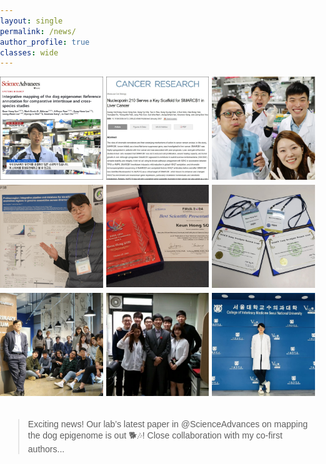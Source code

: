 ```yaml
---
layout: single
permalink: /news/
author_profile: true
classes: wide
---
```


<head>
    <meta charset="UTF-8">
    <meta name="viewport" content="width=device-width, initial-scale=1.0">
    <title>News - Responsive Layout</title>
    <style>
        body {
            font-family: Arial, sans-serif;
            margin: 0;
            padding: 0;
            box-sizing: border-box;
        }
        /* Container for the whole layout */
        .container {
            display: flex;
            justify-content: space-between;
            align-items: flex-start; /* Align items at the top */
            width: 100%;
            max-width: 1200px;
            margin: 0 auto;
            box-sizing: border-box;
        }
        /* Instagram gallery grid */
        .image-grid {
            flex-basis: 60%; /* Image section takes up 60% of the container width */
            display: grid;
            grid-template-columns: repeat(3, 1fr);
            grid-gap: 5px;
        }
        .image-grid img {
            width: 100%;
            height: auto;
            object-fit: cover;
        }
        /* Twitter embed section */
        .twitter-embed {
            flex-basis: 40%; /* Twitter section takes up 35% of the container width */
            margin-left: 1%;
        }
        /* For smaller screens (max-width: 1024px) */
        @media (max-width: 1024px) {
            .container {
                flex-wrap: wrap;
            }
            .image-grid {
                flex-basis: 100%; /* Image grid takes full width */
                grid-template-columns: repeat(3, 1fr);
            }
            .twitter-embed {
                flex-basis: 100%; /* Twitter embed takes full width */
                margin-top: 20px; /* Add margin to separate from images */
            }
        }
        /* For mobile screens (max-width: 768px) */
        @media (max-width: 768px) {
            .container {
                flex-direction: column;
                align-items: center;
            }
            .image-grid {
                grid-template-columns: repeat(3, 1fr);
            }
            .twitter-embed {
                width: 100%; /* Full width for Twitter embed */
                margin-top: 20px;
            }
        }
    </style>
</head>
<body>

<div class="container">
    <!-- Instagram Gallery -->
    <div class="image-grid">
        <a href="https://www.instagram.com/p/CuZKxFGPk0O/" target="_blank">
            <img src="../images/news/2307_SNU.jpg" alt="2307_SNU"></a>
        <a href="https://www.instagram.com/p/CZvYXxmPGwq/" target="_blank">
            <img src="../images/news/2101_AACR.jpg" alt="2101_AACR"></a>
        <a href="https://www.instagram.com/p/CGhxYR_HjR_/" target="_blank">
            <img src="../images/news/2010_SNU2.jpg" alt="2010_SNU2"></a>
        <!--<a href="https://www.instagram.com/p/DB1SOOzPsX_/" target="_blank">
            <img src="../images/news/2410_FAVA.jpg" alt="2410_FAVA"></a>-->
        <a href="https://www.instagram.com/p/DDuBU29vzlk/" target="_blank">
            <img src="../images/news/2412_KSMCB.jpg" alt="2412_KSMCB">
        <a href="https://www.instagram.com/p/DB1R54KvbrH/" target="_blank">
            <img src="../images/news/2410_FAVA2.jpg" alt="2410_FAVA2"></a>
        <a href="https://www.instagram.com/p/CjVQwtbPg_B/" target="_blank">
            <img src="../images/news/2209_KSMCB.jpg" alt="2209_KSMCB"></a>
        <a href="https://www.instagram.com/p/CGaB1Bvn8ST/" target="_blank">
            <img src="../images/news/2010_SNU.jpg" alt="2010_SNU"></a>
        <!--<a href="https://www.instagram.com/p/CL0bDXehVUR/?img_index=3" target="_blank">
            <img src="../images/news/2102_SNU.jpg" alt="2102_SNU"></a>-->
        <!--<a href="https://www.instagram.com/p/BuvhO24gLgW/" target="_blank">
            <img src="../images/news/1902_USA.jpg" alt="1902_USA"></a>-->
        <a href="https://www.instagram.com/p/CVm7MVQPsD0/" target="_blank">
            <img src="../images/news/1505_DKU.jpg" alt="1505_DKU"></a>
        <a href="https://www.instagram.com/p/Bu1Y-yDgBWt/" target="_blank">
            <img src="../images/news/1911_SNU.jpg" alt="1911_SNU"></a>
    </div>
    <!-- Twitter Embed -->
    <div class="twitter-embed">
        <blockquote class="twitter-tweet">
            <p lang="en" dir="ltr">Exciting news! Our lab’s latest paper in @ScienceAdvances on mapping the dog epigenome is out 🐕🎶! Close collaboration with my co-first authors...</p>
            <a href="https://twitter.com/new__hong/status/1676900193747488768"></a>
        </blockquote>
        <script async src="https://platform.twitter.com/widgets.js" charset="utf-8"></script>
    </div>
</div>

</body>
